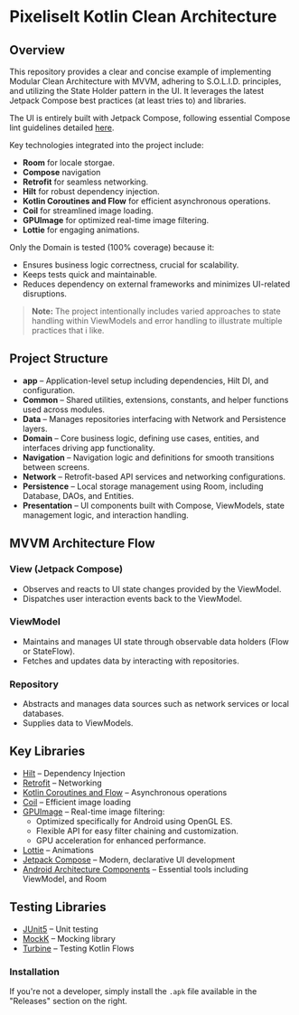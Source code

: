 # PixeliseIt Kotlin Clean Architecture

## Overview

This repository provides a clear and concise example of implementing Modular Clean Architecture with MVVM, adhering to S.O.L.I.D. principles, and utilizing the State Holder pattern in the UI. It leverages the latest Jetpack Compose best practices (at least tries to) and libraries.

The UI is entirely built with Jetpack Compose, following essential Compose lint guidelines detailed [here](https://slackhq.github.io/compose-lints/rules/).

Key technologies integrated into the project include:

- **Room** for locale storgae.
- **Compose** navigation
- **Retrofit** for seamless networking.
- **Hilt** for robust dependency injection.
- **Kotlin Coroutines and Flow** for efficient asynchronous operations.
- **Coil** for streamlined image loading.
- **GPUImage** for optimized real-time image filtering.
- **Lottie** for engaging animations.

Only the Domain is tested (100% coverage) because it:

- Ensures business logic correctness, crucial for scalability.
- Keeps tests quick and maintainable.
- Reduces dependency on external frameworks and minimizes UI-related disruptions.

> **Note:** The project intentionally includes varied approaches to state handling within ViewModels and error handling to illustrate multiple practices that i like.

## Project Structure

- **app** – Application-level setup including dependencies, Hilt DI, and configuration.
- **Common** – Shared utilities, extensions, constants, and helper functions used across modules.
- **Data** – Manages repositories interfacing with Network and Persistence layers.
- **Domain** – Core business logic, defining use cases, entities, and interfaces driving app functionality.
- **Navigation** – Navigation logic and definitions for smooth transitions between screens.
- **Network** – Retrofit-based API services and networking configurations.
- **Persistence** – Local storage management using Room, including Database, DAOs, and Entities.
- **Presentation** – UI components built with Compose, ViewModels, state management logic, and interaction handling.

## MVVM Architecture Flow

### View (Jetpack Compose)

- Observes and reacts to UI state changes provided by the ViewModel.
- Dispatches user interaction events back to the ViewModel.

### ViewModel

- Maintains and manages UI state through observable data holders (Flow or StateFlow).
- Fetches and updates data by interacting with repositories.

### Repository

- Abstracts and manages data sources such as network services or local databases.
- Supplies data to ViewModels.

## Key Libraries

- [Hilt](https://dagger.dev/hilt/) – Dependency Injection
- [Retrofit](https://github.com/square/retrofit) – Networking
- [Kotlin Coroutines and Flow](https://github.com/Kotlin/kotlinx.coroutines) – Asynchronous operations
- [Coil](https://github.com/coil-kt/coil) – Efficient image loading
- [GPUImage](https://github.com/cats-oss/android-gpuimage) – Real-time image filtering:
  - Optimized specifically for Android using OpenGL ES.
  - Flexible API for easy filter chaining and customization.
  - GPU acceleration for enhanced performance.
- [Lottie](https://github.com/airbnb/lottie-android) – Animations
- [Jetpack Compose](https://developer.android.com/jetpack/compose) – Modern, declarative UI development
- [Android Architecture Components](https://developer.android.com/topic/libraries/architecture) – Essential tools including ViewModel, and Room

## Testing Libraries

- [JUnit5](https://junit.org/junit5/) – Unit testing
- [MockK](https://mockk.io/) – Mocking library
- [Turbine](https://github.com/cashapp/turbine) – Testing Kotlin Flows

### Installation

If you're not a developer, simply install the `.apk` file available in the "Releases" section on the right.

